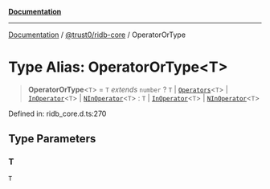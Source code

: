 [**Documentation**](../../../README.md)

***

[Documentation](../../../README.md) / [@trust0/ridb-core](../README.md) / OperatorOrType

# Type Alias: OperatorOrType\<T\>

> **OperatorOrType**\<`T`\> = `T` *extends* `number` ? `T` \| [`Operators`](Operators.md)\<`T`\> \| [`InOperator`](InOperator.md)\<`T`\> \| [`NInOperator`](NInOperator.md)\<`T`\> : `T` \| [`InOperator`](InOperator.md)\<`T`\> \| [`NInOperator`](NInOperator.md)\<`T`\>

Defined in: ridb\_core.d.ts:270

## Type Parameters

### T

`T`

